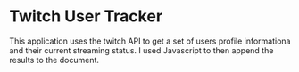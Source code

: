 # Twitch User Tracker

This application uses the twitch API to get a set of users profile informationa and their current streaming status.  I used Javascript to then append the results to the document.  
